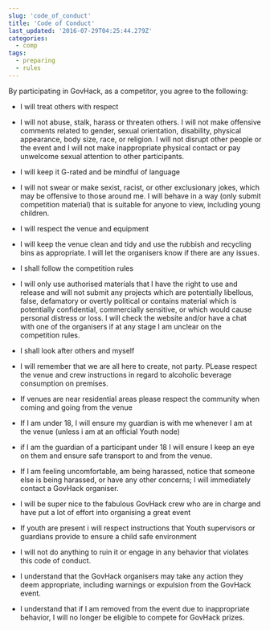 ```yaml
---
slug: 'code_of_conduct'
title: 'Code of Conduct'
last_updated: '2016-07-29T04:25:44.279Z'
categories:
  - comp
tags:
  - preparing
  - rules
---
```


By participating in GovHack, as a competitor, you agree to the following:

* I will treat others with respect

* I will not abuse, stalk, harass or threaten others. I will not make offensive comments related to gender, sexual orientation, disability, physical appearance, body size, race, or religion. I will not disrupt other people or the event and I will not make inappropriate physical contact or pay unwelcome sexual attention to other participants.

* I will keep it G-rated and be mindful of language

* I will not swear or make sexist, racist, or other exclusionary jokes, which may be offensive to those around me. I will behave in a way (only submit competition material) that is suitable for anyone to view, including young children.

* I will respect the venue and equipment

* I will keep the venue clean and tidy and use the rubbish and recycling bins as appropriate. I will let the organisers know if there are any issues.

* I shall follow the competition rules

* I will only use authorised materials that I have the right to use and release and will not submit any projects which are potentially libellous, false, defamatory or overtly political or contains material which is potentially confidential, commercially sensitive, or which would cause personal distress or loss. I will check the website and/or have a chat with one of the organisers if at any stage I am unclear on the competition rules.

* I shall look after others and myself

* I will remember that we are all here to create, not party.  PLease respect the venue and crew instructions in regard to alcoholic beverage consumption on premises.  

* If venues are near residential areas please respect the community when  coming and going from the venue

* If I am under 18, I will ensure my guardian is with me whenever I am at the venue (unless i am at an official Youth node)

* if I am the guardian of a participant under 18 I will ensure I keep an eye on them and ensure safe transport to and from the venue. 

* If I am feeling uncomfortable, am being harassed, notice that someone else is being harassed, or have any other concerns; I will immediately contact a GovHack organiser.

* I will be super nice to  the fabulous GovHack crew who are in charge and have put a lot of effort into organising a great event

* If youth are present i will respect instructions that Youth supervisors or guardians provide to ensure a child safe environment

* I will not do anything to ruin it or engage in any behavior that violates this code of conduct. 

* I understand that the GovHack organisers may take any action they deem appropriate, including warnings or expulsion from the GovHack event. 

* I understand that if I am removed from the event due to inappropriate behavior, I will no longer be eligible to compete for GovHack prizes.


